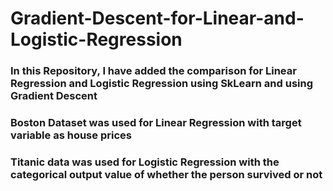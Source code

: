 # Gradient-Descent-for-Linear-and-Logistic-Regression

### In this Repository, I have added the comparison for Linear Regression and Logistic Regression using SkLearn and using Gradient Descent
### Boston Dataset was used for Linear Regression with target variable as house prices
### Titanic data was used for Logistic Regression with the categorical output value of whether the person survived or not
